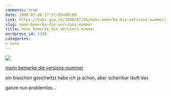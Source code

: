 ```yaml
---
comments: true
date: 2008-07-26 17:51:03+00:00
link: https://habi.gna.ch/2008/07/26/mann-bemerke-die-versions-nummer/
slug: mann-bemerke-die-versions-nummer
title: mann bemerke die versions-nummer
wordpress_id: 1308
categories:
- none
---
```



 [![](https://static.flickr.com/3216/2703629577_52fe37d14c_m.jpg)](https://www.flickr.com/photos/habi/2703629577/)
   

 
  [mann bemerke die versions-nummer](https://www.flickr.com/photos/habi/2703629577/)
    

 



ein bisschen geschwitzt habe ich ja schon, aber scheinbar läuft das  

ganze nun problemlos...
  

